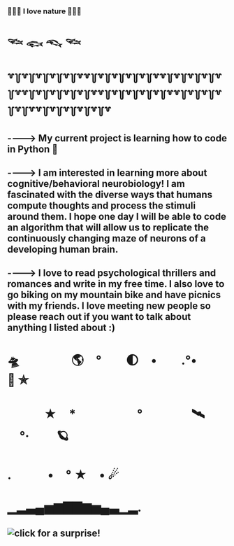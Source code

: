 ### 🌵🌵🌵 __I love nature__ 🌲🌲🌲
#  𓆝 𓆟 𓆞 𓆝 
# ꒷꒦꒷꒦꒷꒦꒷꒦꒷꒦꒷꒷꒦꒷꒦꒷꒦꒷꒦꒷꒦꒷꒷꒦꒷꒦꒷꒦꒷꒦꒷꒦꒷꒷꒦꒷꒦꒷꒦꒷꒦꒷꒦꒷꒷꒦꒷꒦꒷꒦꒷꒦꒷꒦꒷꒷꒦꒷꒦꒷꒦꒷꒦꒷꒦꒷꒷꒦꒷꒦꒷꒦꒷꒦꒷꒦꒷        
## ----> My current project is learning how to code in Python 🐍
## ----> I am interested in learning more about cognitive/behavioral neurobiology! I am fascinated with the diverse ways that humans compute thoughts and process the stimuli around them. I hope one day I will be able to code an algorithm that will allow us to replicate the continuously changing maze of neurons of a developing human brain. 
## ----> I love to read psychological thrillers and romances and write in my free time. I also love to go biking on my mountain bike and have picnics with my friends. I love meeting new people so please reach out if you want to talk about anything I listed about :)
# 🛸　　　 　🌎　°　　🌓　•　　.°•　　　🚀 ✯
# 　　　★　*　　　　　°　　　　🛰 　°·　　                       	🪐
# .　　　•　° ★　•  ☄
# ▁▂▃▄▅▆▇▇▆▅▄▃▁▂.

## ![click for a surprise!](https://www.pinterest.com/pin/594193744604802082/)

<!--
**tinarcheng/tinarcheng** is a ✨ _special_ ✨ repository because its `README.md` (this file) appears on your GitHub profile.

Here are some ideas to get you started:

- 🔭 I’m currently working on ...
- 🌱 I’m currently learning ...
- 👯 I’m looking to collaborate on ...
- 🤔 I’m looking for help with ...
- 💬 Ask me about ...
- 📫 How to reach me: ...
- 😄 Pronouns: ...
- ⚡ Fun fact: ...
-->
